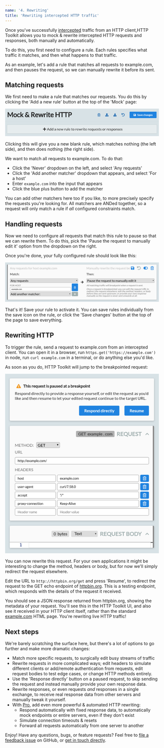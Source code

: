 ```yaml
---
name: '4. Rewriting'
title: 'Rewriting intercepted HTTP traffic'
---
```


Once you've successfully [intercepted](/docs/getting-started/intercepting) traffic from an HTTP client,HTTP Toolkit allows you to mock & rewrite intercepted HTTP requests and responses, both manually and automatically.

To do this, you first need to configure a rule. Each rules specifies what traffic it matches, and then what happens to that traffic.

As an example, let's add a rule that matches all requests to example.com, and then pauses the request, so we can manually rewrite it before its sent.

## Matching requests

We first need to make a rule that matches our requests. You do this by clicking the 'Add a new rule' button at the top of the 'Mock' page:

![The add a new rule button](./add-mock-rule.png)

Clicking this will give you a new blank rule, which matches nothing (the left side), and then does nothing (the right side).

We want to match all requests to example.com. To do that:

* Click the 'Never' dropdown on the left, and select 'Any requests'
* Click the 'Add another matcher' dropdown that appears, and select 'For a host'
* Enter `example.com` into the input that appears
* Click the blue plus button to add the matcher

You can add other matchers here too if you like, to more precisely specify the requests you're looking for. All matchers are ANDed together, so a request will only match a rule if _all_ configured constraints match.

## Handling requests

Now we need to configure all requests that match this rule to pause so that we can rewrite them. To do this, pick the 'Pause the request to manually edit it' option from the dropdown on the right.

Once you're done, your fully configured rule should look like this:

![A configured rule to rewrite example.com traffic](./configured-example.com-rule.png)

That's it! Save your rule to activate it. You can save rules individually from the save icon on the rule, or click the 'Save changes' button at the top of the page to save everything.

## Rewriting HTTP

To trigger the rule, send a request to example.com from an intercepted client. You can open it in a browser, run `https.get('https://example.com')` in node, run `curl example.com` in a terminal, or do anything else you'd like.

As soon as you do, HTTP Toolkit will jump to the breakpointed request:

![A request breakpointed en route to example.com](./example.com-breakpoint.png)

You can now rewrite this request. For your own applications it might be interesting to change the method, headers or body, but for now we'll simply redirect the request elsewhere.

Edit the URL to `http://httpbin.org/get` and press 'Resume', to redirect the request to the GET echo endpoint of [httpbin.org](https://httpbin.org). This is a testing endpoint, which responds with the details of the request it received.

You should see a JSON response returned from httpbin.org, showing the metadata of your request. You'll see this in the HTTP Toolkit UI, and also see it received in your HTTP client itself, rather than the standard [example.com](https://example.com) HTML page. You're rewriting live HTTP traffic!

## Next steps

We're barely scratching the surface here, but there's a lot of options to go further and make more dramatic changes:

* Match more specific requests, to surgically edit busy streams of traffic
* Rewrite requests in more complicated ways; edit headers to simulate different clients or add/remote authentication from requests, edit request bodies to test edge cases, or change HTTP methods entirely.
* Use the 'Response directly' button on a paused request, to skip sending the request and instead manually provide your own response data.
* Rewrite responses, or even requests _and_ responses in a single exchange, to receive real response data from other servers and manually tweak it yourself.
* With [Pro](/get-pro), add even more powerful & automated HTTP rewriting:
    * Respond automatically with fixed response data, to automatically mock endpoints or entire servers, even if they don't exist
    * Simulate connection timeouts & resets
    * Forward all requests automatically from one server to another

Enjoy! Have any questions, bugs, or feature requests? Feel free to [file a feedback issue](https://github.com/httptoolkit/feedback/issues/new) on GitHub, or [get in touch directly](/contact).
